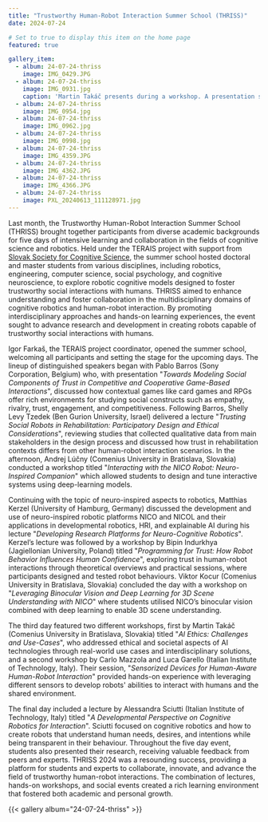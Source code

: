 ```yaml
---
title: "Trustworthy Human-Robot Interaction Summer School (THRISS)"
date: 2024-07-24

# Set to true to display this item on the home page
featured: true

gallery_item:
  - album: 24-07-24-thriss
    image: IMG_0429.JPG
  - album: 24-07-24-thriss
    image: IMG_0931.jpg
    caption: 'Martin Takáč presents during a workshop. A presentation slide reads: "Why do we need to consider ethics?"'
  - album: 24-07-24-thriss
    image: IMG_0954.jpg
  - album: 24-07-24-thriss
    image: IMG_0962.jpg
  - album: 24-07-24-thriss
    image: IMG_0998.jpg
  - album: 24-07-24-thriss
    image: IMG_4359.JPG
  - album: 24-07-24-thriss
    image: IMG_4362.JPG
  - album: 24-07-24-thriss
    image: IMG_4366.JPG
  - album: 24-07-24-thriss
    image: PXL_20240613_111128971.jpg
---
```


Last month, the Trustworthy Human-Robot Interaction Summer School (THRISS) brought together participants from diverse
academic backgrounds for five days of intensive learning and collaboration in the fields of cognitive science and
robotics. Held under the TERAIS project with support
from [Slovak Society for Cognitive Science](https://cogsci.fmph.uniba.sk/sskv/), the summer school hosted doctoral and
master students from various disciplines, including robotics, engineering, computer science, social
psychology, and cognitive neuroscience, to explore robotic cognitive models designed to foster trustworthy social
interactions with humans. THRISS aimed to enhance understanding and foster collaboration in the multidisciplinary
domains of cognitive robotics and human-robot interaction. By promoting interdisciplinary approaches and hands-on
learning experiences, the event sought to advance research and development in creating robots capable of trustworthy
social interactions with humans.

Igor Farkaš, the TERAIS project coordinator, opened the summer school, welcoming all participants and setting the stage
for the upcoming days. The lineup of distinguished speakers began with Pablo Barros (Sony Corporation, Belgium) who,
with presentation "_Towards Modeling Social Components of Trust in Competitive and Cooperative Game-Based
Interactions_",
discussed how contextual games like card games and RPGs offer rich environments for studying social constructs such as
empathy, rivalry, trust, engagement, and competitiveness. Following Barros, Shelly Levy Tzedek (Ben Gurion University,
Israel) delivered a lecture "_Trusting Social Robots in Rehabilitation: Participatory Design and Ethical
Considerations_",
reviewing studies that collected qualitative data from main stakeholders in the design process and discussed how trust
in rehabilitation contexts differs from other human-robot interaction scenarios. In the afternoon, Andrej Lúčny (Comenius
University in Bratislava, Slovakia) conducted a workshop titled "_Interacting with the NICO Robot:
Neuro-Inspired Companion_" which allowed students to design and tune interactive systems using deep-learning models.

Continuing with the topic of neuro-inspired aspects to robotics, Matthias Kerzel (University of Hamburg, Germany)
discussed the development and use of neuro-inspired robotic platforms NICO and NICOL and their applications in
developmental robotics, HRI, and explainable AI during his lecture "_Developing Research Platforms for Neuro-Cognitive
Robotics_". Kerzel’s lecture was followed by a workshop by Bipin Indurkhya (Jagiellonian University, Poland) titled
"_Programming for Trust: How Robot Behavior Influences Human Confidence_", exploring trust in human-robot interactions
through theoretical overviews and practical sessions, where participants designed and tested robot behaviours. Viktor
Kocur (Comenius University in Bratislava, Slovakia) concluded the day with a workshop on "_Leveraging Binocular Vision
and Deep Learning for 3D Scene Understanding with NICO_" where students utilised NICO’s binocular vision combined with
deep learning to enable 3D scene understanding.

The third day featured two different workshops, first by Martin Takáč (Comenius University in Bratislava, Slovakia)
titled "_AI Ethics: Challenges and Use-Cases_", who addressed ethical and societal aspects of AI technologies through
real-world use cases and interdisciplinary solutions, and a second workshop by Carlo Mazzola and Luca Garello (Italian
Institute of Technology, Italy). Their session, "_Sensorized Devices for Human-Aware Human-Robot Interaction_" provided
hands-on experience with leveraging different sensors to develop robots' abilities to interact with humans and the
shared environment.

The final day included a lecture by Alessandra Sciutti (Italian Institute of Technology, Italy) titled "_A Developmental
Perspective on Cognitive Robotics for Interaction_". Sciutti focused on cognitive robotics and how to create robots that
understand human needs, desires, and intentions while being transparent in their behaviour. Throughout the five day
event, students also presented their research, receiving valuable feedback from peers and experts.
THRISS 2024 was a resounding success, providing a platform for students and experts to collaborate, innovate, and
advance the field of trustworthy human-robot interactions. The combination of lectures, hands-on workshops, and social
events created a rich learning environment that fostered both academic and personal growth.

{{< gallery album="24-07-24-thriss" >}}
